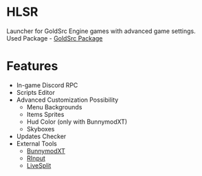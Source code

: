 # HLSR
Launcher for GoldSrc Engine games with advanced game settings.<br>
Used Package - [GoldSrc Package](https://forums.sourceruns.org/t/goldsrc-package-2-3/2634)
# Features
+ In-game Discord RPC
+ Scripts Editor
+ Advanced Customization Possibility
	 - Menu Backgrounds
	 - Items Sprites
	 - Hud Color (only with BunnymodXT)
	 - Skyboxes
+ Updates Checker
+ External Tools
	 - [BunnymodXT](https://github.com/YaLTeR/BunnymodXT)
	 - [RInput](https://fearless-assassins.com/files/file/1656-rinput/)
	 - [LiveSplit](https://livesplit.org/)

